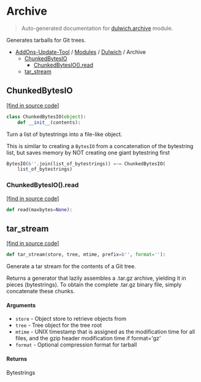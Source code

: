 # Archive

> Auto-generated documentation for [dulwich.archive](https://github.com/alchem1ster/AddOns-Update-Tool/blob/main/dulwich/archive.py) module.

Generates tarballs for Git trees.

- [AddOns-Update-Tool](../README.md#addons-update-tool-index) / [Modules](../MODULES.md#addons-update-tool-modules) / [Dulwich](index.md#dulwich) / Archive
    - [ChunkedBytesIO](#chunkedbytesio)
        - [ChunkedBytesIO().read](#chunkedbytesioread)
    - [tar_stream](#tar_stream)

## ChunkedBytesIO

[[find in source code]](https://github.com/alchem1ster/AddOns-Update-Tool/blob/main/dulwich/archive.py#L35)

```python
class ChunkedBytesIO(object):
    def __init__(contents):
```

Turn a list of bytestrings into a file-like object.

This is similar to creating a `BytesIO` from a concatenation of the
bytestring list, but saves memory by NOT creating one giant bytestring
first

```python
BytesIO(b''.join(list_of_bytestrings)) =~= ChunkedBytesIO(
    list_of_bytestrings)
```

### ChunkedBytesIO().read

[[find in source code]](https://github.com/alchem1ster/AddOns-Update-Tool/blob/main/dulwich/archive.py#L50)

```python
def read(maxbytes=None):
```

## tar_stream

[[find in source code]](https://github.com/alchem1ster/AddOns-Update-Tool/blob/main/dulwich/archive.py#L72)

```python
def tar_stream(store, tree, mtime, prefix=b'', format=''):
```

Generate a tar stream for the contents of a Git tree.

Returns a generator that lazily assembles a .tar.gz archive, yielding it in
pieces (bytestrings). To obtain the complete .tar.gz binary file, simply
concatenate these chunks.

#### Arguments

- `store` - Object store to retrieve objects from
- `tree` - Tree object for the tree root
- `mtime` - UNIX timestamp that is assigned as the modification time for
  all files, and the gzip header modification time if format='gz'
- `format` - Optional compression format for tarball

#### Returns

Bytestrings
